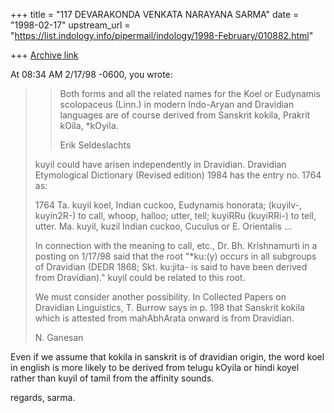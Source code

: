 +++
title = "117 DEVARAKONDA VENKATA NARAYANA SARMA"
date = "1998-02-17"
upstream_url = "https://list.indology.info/pipermail/indology/1998-February/010882.html"

+++
[Archive link](https://list.indology.info/pipermail/indology/1998-February/010882.html)

At 08:34 AM 2/17/98 -0600, you wrote:
>>Both forms and all the related names for the Koel or Eudynamis
>>scolopaceus (Linn.) in modern Indo-Aryan and Dravidian languages are of
>>course derived from Sanskrit kokila, Prakrit kOila, *kOyila.
>>
>>Erik Seldeslachts
>
>
>kuyil could have arisen independently in Dravidian.
>Dravidian Etymological Dictionary (Revised edition) 1984
>has the entry no. 1764 as:
>
>1764 Ta. kuyil koel, Indian cuckoo, Eudynamis honorata;
>(kuyilv-, kuyin2R-) to call, whoop, halloo; utter, tell;
>kuyiRRu (kuyiRRi-) to tell, utter. Ma. kuyil, kuzil
>Indian cuckoo, Cuculus or E. Orientalis   ...
>
>In connection with the meaning to call, etc.,
>Dr. Bh. Krishnamurti in a posting on 1/17/98 said that
>the root "*ku:(y) occurs in all subgroups of Dravidian
>(DEDR 1868; Skt. ku:jita- is said to have been derived from Dravidian)."
>kuyil could be related to this root.
>
>We must consider another possibility.
>In Collected Papers on Dravidian Linguistics, T. Burrow
>says in p. 198 that Sanskrit kokila which is attested
>from mahAbhArata onward is from Dravidian.
>
>N. Ganesan
>
>

Even if we assume that kokila in sanskrit is of dravidian origin,
the word koel in english is more likely  to be derived from telugu
kOyila or hindi koyel rather than kuyil of tamil from the affinity
sounds.

regards,
sarma.



